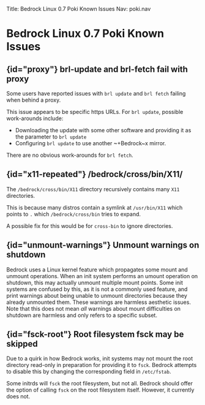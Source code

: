 Title: Bedrock Linux 0.7 Poki Known Issues
Nav: poki.nav

# Bedrock Linux 0.7 Poki Known Issues

## {id="proxy"} brl-update and brl-fetch fail with proxy

Some users have reported issues with `brl update` and `brl fetch` failing when behind a proxy.

This issue appears to be specific https URLs.  For `brl update`, possible work-arounds include:

- Downloading the update with some other software and providing it as the parameter to `brl update`
- Configuring `brl update` to use another ~+Bedrock~x mirror.

There are no obvious work-arounds for `brl fetch`.

## {id="x11-repeated"} /bedrock/cross/bin/X11/

The `/bedrock/cross/bin/X11` directory recursively contains many `X11` directories.

This is because many distros contain a symlink at `/usr/bin/X11` which points to `.` which `/bedrock/cross/bin` tries to expand.

A possible fix for this would be for `cross-bin` to ignore directories.

## {id="unmount-warnings"} Unmount warnings on shutdown

Bedrock uses a Linux kernel feature which propagates some mount and unmount operations.  When an init system performs an umount operation on shutdown, this may actually unmount multiple mount points.  Some init systems are confused by this, as it is not a commonly used feature, and print warnings about being unable to unmount directories because they already unmounted them.  These warnings are harmless aesthetic issues.  Note that this does not mean *all* warnings about mount difficulties on shutdown are harmless and only refers to a specific subset.

## {id="fsck-root"} Root filesystem fsck may be skipped

Due to a quirk in how Bedrock works, init systems may not mount the root directory read-only in preparation for providing it to `fsck`.  Bedrock attempts to disable this by changing the corresponding field in `/etc/fstab`.

Some initrds will `fsck` the root filesystem, but not all.  Bedrock should offer the option of calling `fsck` on the root filesystem itself.  However, it currently does not.

